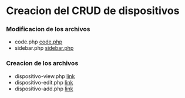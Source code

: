 # Creacion del CRUD de dispositivos

### Modificacion de los archivos
- code.php  [code.php](https://github.com/JoseDavidEsquivel/integradora/blob/main/admin/code.php)
- sidebar.php [sidebar.php](https://github.com/JoseDavidEsquivel/integradora/blob/main/admin/includes/sidebar.php)
### Creacion de los archivos
- dispositivo-view.php [link](https://github.com/JoseDavidEsquivel/integradora/blob/main/admin/dispositivo-view.php)
- dispositivo-edit.php  [link](https://github.com/JoseDavidEsquivel/integradora/blob/main/admin/dispositivo-edit.php)
- dispositivo-add.php [link](https://github.com/JoseDavidEsquivel/integradora/blob/main/admin/dispositivo-add.php)
